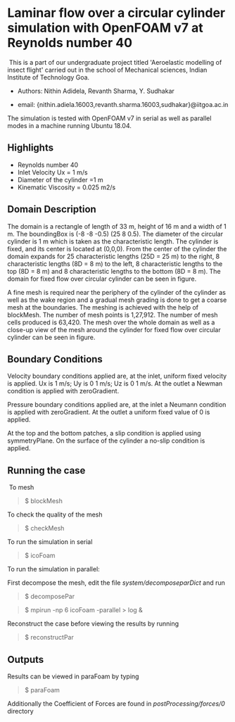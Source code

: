 # Laminar flow over a circular cylinder simulation with OpenFOAM v7 at Reynolds number 40
​
This is a part of our undergraduate project titled 'Aeroelastic modelling of insect flight' carried out in the school of Mechanical sciences, Indian Institute of Technology Goa.

* Authors: Nithin Adidela, Revanth Sharma, Y. Sudhakar

* email: {nithin.adiela.16003,revanth.sharma.16003,sudhakar}@iitgoa.ac.in

The  simulation is tested with OpenFOAM v7 in serial as well as parallel modes in a machine running Ubuntu 18.04.

## Highlights 

* Reynolds number 40 
* Inlet Velocity Ux = 1 m/s
* Diameter of the cylinder =1 m
* Kinematic Viscosity = 0.025 m2/s

## Domain Description

The domain is a rectangle of length of 33 m, height of 16 m and a width of 1 m. The boundingBox is (-8 -8 -0.5) (25 8 0.5). The diameter of the circular cylinder is 1 m which is taken as the characteristic length. The cylinder is fixed, and its center is located at (0,0,0). From the center of the cylinder the domain expands for  25 characteristic lengths (25D = 25 m) to the right, 8 characteristic lengths (8D = 8 m)  to the left, 8 characteristic lengths to the top (8D = 8 m) and 8 characteristic lengths to the bottom (8D = 8 m). The domain for fixed flow over circular cylinder can be seen in figure.

A fine mesh is required near the periphery of the cylinder of the cylinder as well as the wake region and a gradual mesh grading is done to get a coarse mesh at the boundaries. The meshing is achieved with the help of blockMesh. The number of mesh points is 1,27,912. The number of mesh cells produced is 63,420. The mesh over the whole domain as well as a close-up view of the mesh around the cylinder for fixed flow over circular cylinder can be seen in figure.

## Boundary Conditions

Velocity boundary conditions applied are, at the inlet, uniform fixed velocity is applied. Ux is 1 m/s; Uy is 0 1 m/s; Uz is 0 1 m/s. At the outlet a Newman condition is applied with zeroGradient. 

Pressure boundary conditions applied are, at the inlet a Neumann condition is applied with zeroGradient. At the outlet a uniform fixed value of 0 is applied. 

At the top and the bottom patches, a slip condition is applied using symmetryPlane. On the surface of the cylinder a no-slip condition is applied.

## Running the case
​
To mesh

> $ blockMesh

To check the quality of the mesh

> $ checkMesh

To run the simulation in serial
> $ icoFoam

To run the simulation in parallel:

First decompose the mesh, edit the file *system/decomposeparDict* and run

> $ decomposePar

> $ mpirun -np 6 icoFoam -parallel > log & 

Reconstruct the case before viewing the results by running 

> $ reconstructPar


## Outputs

Results can be viewed in paraFoam by typing 

> $ paraFoam

Additionally the Coefficient of Forces are found in *postProcessing/forces/0* directory



